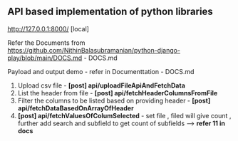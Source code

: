 ## API based implementation of python libraries

http://127.0.0.1:8000/ [local]


Refer the Documents from https://github.com/NithinBalasubramanian/python-django-play/blob/main/DOCS.md - DOCS.md

Payload and output demo - refer in Documenttation - DOCS.md

1. Upload csv file - __[post] api/uploadFileApiAndFetchData__
2. List the header from file -  __[post] api/fetchHeaderColumnsFromFile__ 
3. Filter the columns to be listed based on providing header - __[post] api/fetchDataBasedOnArrayOfHeader__
4. __[post] api/fetchValuesOfColumSelected__ - set file , filed will give count , further add search and subfield to get count of subfields --> __refer 11 in docs__